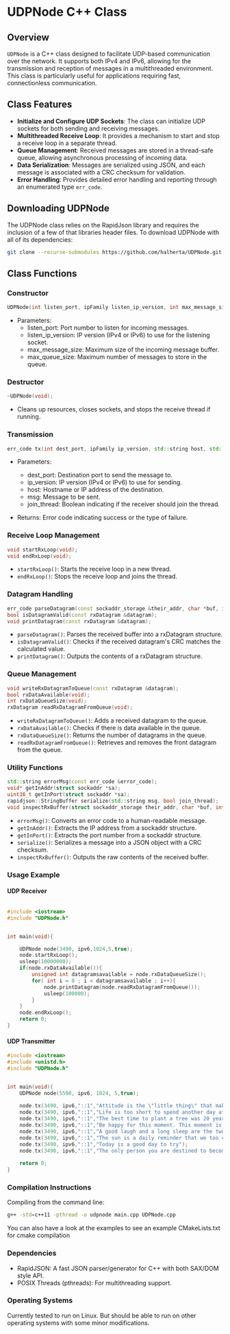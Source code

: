 # UDPNode C++ Class

## Overview

`UDPNode` is a C++ class designed to facilitate UDP-based communication over the network. It supports both IPv4 and IPv6, allowing for the transmission and reception of messages in a multithreaded environment. This class is particularly useful for applications requiring fast, connectionless communication.

## Class Features

- **Initialize and Configure UDP Sockets**: The class can initialize UDP sockets for both sending and receiving messages.
- **Multithreaded Receive Loop**: It provides a mechanism to start and stop a receive loop in a separate thread.
- **Queue Management**: Received messages are stored in a thread-safe queue, allowing asynchronous processing of incoming data.
- **Data Serialization**: Messages are serialized using JSON, and each message is associated with a CRC checksum for validation.
- **Error Handling**: Provides detailed error handling and reporting through an enumerated type `err_code`.

## Downloading UDPNode

The UDPNode class relies on the RapidJson library and requires the inclusion of a few of that libraries header files. To download UDPNode with all of its dependencies:

``` bash
git clone --recurse-submodules https://github.com/halherta/UDPNode.git 
```

## Class Functions

### Constructor

```cpp
UDPNode(int listen_port, ipFamily listen_ip_version, int max_message_size, int max_queue_size);
```
- Parameters:
    - listen_port: Port number to listen for incoming messages.
    - listen_ip_version: IP version (IPv4 or IPv6) to use for the listening socket.
    - max_message_size: Maximum size of the incoming message buffer.
    - max_queue_size: Maximum number of messages to store in the queue.

### Destructor

```cpp
~UDPNode(void);
```
- Cleans up resources, closes sockets, and stops the receive thread if running.

### Transmission
```cpp
err_code tx(int dest_port, ipFamily ip_version, std::string host, std::string msg, bool join_thread);

```

- Parameters:
    - dest_port: Destination port to send the message to.
    - ip_version: IP version (IPv4 or IPv6) to use for sending.
    - host: Hostname or IP address of the destination.
    - msg: Message to be sent.
    - join_thread: Boolean indicating if the receiver should join the thread.

- Returns: Error code indicating success or the type of failure.

### Receive Loop Management

```cpp
void startRxLoop(void);
void endRxLoop(void);
```
- `startRxLoop()`: Starts the receive loop in a new thread.
- `endRxLoop()`: Stops the receive loop and joins the thread.

### Datagram Handling

```cpp
err_code parseDatagram(const sockaddr_storage &their_addr, char *buf, int numbytes, rxDatagram &datagram);
bool isDatagramValid(const rxDatagram &datagram);
void printDatagram(const rxDatagram &datagram);
```
- `parseDatagram()`: Parses the received buffer into a rxDatagram structure.
- `isDatagramValid()`: Checks if the received datagram's CRC matches the calculated value.
- `printDatagram()`: Outputs the contents of a rxDatagram structure.

### Queue Management

```cpp
void writeRxDatagramToQueue(const rxDatagram &datagram);
bool rxDataAvailable(void);
int rxDataQueueSize(void);
rxDatagram readRxDatagramFromQueue(void);
```
- `writeRxDatagramToQueue()`: Adds a received datagram to the queue.
- `rxDataAvailable()`: Checks if there is data available in the queue.
- `rxDataQueueSize()`: Returns the number of datagrams in the queue.
- `readRxDatagramFromQueue()`: Retrieves and removes the front datagram from the queue.

### Utility Functions

```cpp
std::string errorMsg(const err_code &error_code);
void* getInAddr(struct sockaddr *sa);
uint16_t getInPort(struct sockaddr *sa);
rapidjson::StringBuffer serialize(std::string msg, bool join_thread);
void inspectRxBuffer(struct sockaddr_storage their_addr, char *buf, int numbytes);
```
- `errorMsg()`: Converts an error code to a human-readable message.
- `getInAddr()`: Extracts the IP address from a sockaddr structure.
- `getInPort()`: Extracts the port number from a sockaddr structure.
- `serialize()`: Serializes a message into a JSON object with a CRC checksum.
- `inspectRxBuffer()`: Outputs the raw contents of the received buffer.

### Usage Example

#### UDP Receiver

```cpp

#include <iostream>
#include "UDPNode.h"


int main(void){

    UDPNode node(3490, ipv6,1024,5,true);
    node.startRxLoop();
    usleep(10000000);
    if(node.rxDataAvailable()){
        unsigned int datagramsavailable = node.rxDataQueueSize();
        for( int i = 0 ; i < datagramsavailable ; i++){
            node.printDatagram(node.readRxDatagramFromQueue());
            usleep(100000);
        }
    }
    node.endRxLoop();
    return 0;
}

```

#### UDP Transmitter

```cpp
#include <iostream>
#include <unistd.h>
#include "UDPNode.h"


int main(void){
    UDPNode node(5590, ipv6, 1024, 5,true);
    
    node.tx(3490, ipv6,"::1","Attitude is the \"little thing\" that makes a big difference");
    node.tx(3490, ipv6,"::1","Life is too short to spend another day at war with yourself");
    node.tx(3490, ipv6,"::1","The best time to plant a tree was 20 years ago. The second best time is now");
    node.tx(3490, ipv6,"::1","Be happy for this moment. This moment is your life");
    node.tx(3490, ipv6,"::1","A good laugh and a long sleep are the two best cures for anythin");
    node.tx(3490, ipv6,"::1","The sun is a daily reminder that we too can rise again from the darkness, that we too can shine our own light");
    node.tx(3490, ipv6,"::1","Today is a good day to try");
    node.tx(3490, ipv6,"::1","The only person you are destined to become is the person you decide to be");
    
    return 0;
}
```

### Compilation Instructions

Compiling from the command line:

```bash
g++ -std=c++11 -pthread -o udpnode main.cpp UDPNode.cpp
```

You can also have a look at the examples to see an example CMakeLists.txt for cmake compilation

### Dependencies

- RapidJSON: A fast JSON parser/generator for C++ with both SAX/DOM style API.
- POSIX Threads (pthreads): For multithreading support.

### Operating Systems

Currently tested to run on Linux. But should be able to run on other operating systems with some minor modifications.
